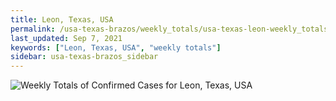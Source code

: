 ```yaml
---
title: Leon, Texas, USA
permalink: /usa-texas-brazos/weekly_totals/usa-texas-leon-weekly_totals.html
last_updated: Sep 7, 2021
keywords: ["Leon, Texas, USA", "weekly totals"]
sidebar: usa-texas-brazos_sidebar
---
```


![Weekly Totals of Confirmed Cases for Leon, Texas, USA](/covid_tracker/images/graphs/usa-texas-leon-weekly_totals_graph.png)
